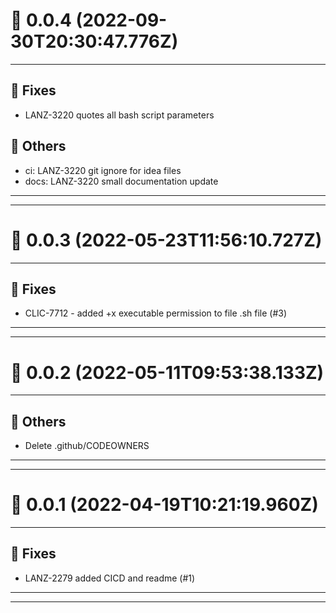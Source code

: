 # :confetti_ball: 0.0.4 (2022-09-30T20:30:47.776Z)
- - -
## :bug: Fixes
* LANZ-3220 quotes all bash script parameters
## :newspaper: Others
* ci: LANZ-3220 git ignore for idea files
* docs: LANZ-3220 small documentation update
- - -
- - -
# :confetti_ball: 0.0.3 (2022-05-23T11:56:10.727Z)
- - -
## :bug: Fixes
* CLIC-7712 - added +x executable permission to file .sh file (#3)
- - -
- - -
# :confetti_ball: 0.0.2 (2022-05-11T09:53:38.133Z)
- - -
## :newspaper: Others
* Delete .github/CODEOWNERS
- - -
- - -
# :confetti_ball: 0.0.1 (2022-04-19T10:21:19.960Z)
- - -
## :bug: Fixes
* LANZ-2279 added CICD and readme (#1)
- - -
- - -
